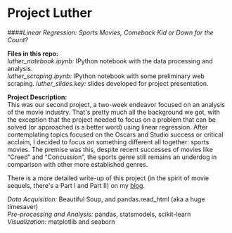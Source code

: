 # Project Luther  
####*Linear Regression:  Sports Movies, Comeback Kid or Down for the Count?*  

**Files in this repo:**  
*luther_notebook.ipynb:*  IPython notebook with the data processing and analysis.    
*luther_scraping.ipynb:*  IPython notebook with some preliminary web scraping.
*luther_slides.key:*  slides developed for project presentation.  

**Project Description:**  
This was our second project, a two-week endeavor focused on an analysis of the movie industry. That's pretty much all the background we got, with the exception that the project needed to focus on a problem that can be solved (or approached is a better word) using linear regression.  After contemplating topics focused on the Oscars and Studio success or critical acclaim, I decided to focus on something different all together: sports movies. The premise was this, despite recent successes of movies like “Creed” and “Concussion”, the sports genre still remains an underdog in comparison with other more established genres.  

There is a more detailed write-up of this project (in the spirit of movie sequels, there's a Part I and Part II) on my [blog](https://jasonsyp.github.io/).

*Data Acquisition:*  Beautiful Soup, and pandas.read_html (aka a huge timesaver)  
*Pre-processing and Analysis:*  pandas, statsmodels, scikit-learn  
*Visualization:*  matplotlib and seaborn  
